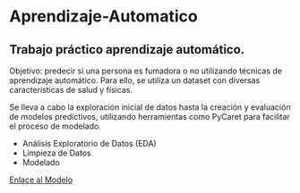 # Aprendizaje-Automatico
## Trabajo práctico aprendizaje automático.

Objetivo: predecir si una persona es fumadora o no utilizando técnicas de aprendizaje automático. Para ello, se utiliza un dataset con diversas características de salud y físicas.

Se lleva a cabo la exploración inicial de datos hasta la creación y evaluación de modelos predictivos, utilizando herramientas como PyCaret para facilitar el proceso de modelado.

* Análisis Exploratorio de Datos (EDA)
* Limpieza de Datos
* Modelado

[Enlace al Modelo](https://colab.research.google.com/drive/1QR_-Gw9IuvaIs5ZjLOz9NYA3TvT3L3Sp?usp=sharing)
